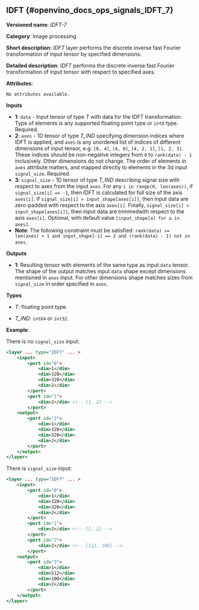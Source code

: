 ## IDFT <a name="IDFT"></a> {#openvino_docs_ops_signals_IDFT_7}

**Versioned name**: *IDFT-7*

**Category**: Image processing

**Short description**: *IDFT* layer performs the discrete inverse fast Fourier transformation of input tensor by specified dimensions.

**Detailed description**: *IDFT* performs the discrete inverse fast Fourier transformation of input tensor with respect to specified axes.

**Attributes**:

    No attributes available.

**Inputs**

*   **1**: `data` - Input tensor of type *T* with data for the IDFT transformation. Type of elements is any supported floating point type or `int8` type. Required.
*   **2**: `axes` - 1D tensor of type *T_IND* specifying dimension indices where IDFT is applied, and `axes` is any unordered list of indices of different dimensions of input tensor, e.g. `[0, 4]`, `[4, 0]`, `[4, 2, 1]`, `[1, 2, 3]`. These indices should be non-negative integers from `0` to `rank(data) - 1` inclusively.  Other dimensions do not change. The order of elements in `axes` attribute matters, and mapped directly to elements in the 3d input `signal_size`. Required.
*   **3**: `signal_size` - 1D tensor of type *T_IND* describing signal size with respect to axes from the input `axes`. For any `i in range(0, len(axes))`, if `signal_size[i] == -1`, then IDFT is calculated for full size of the axis `axes[i]`. If `signal_size[i] > input_shape[axes[i]]`, then input data are zero-padded with respect to the axis `axes[i]`. Finally, `signal_size[i] < input_shape[axes[i]]`, then input data are trimmedwith respect to the axis `axes[i]`. Optional, with default value `[input_shape[a] for a in axes]`.
*   **Note**: The following constraint must be satisfied: `rank(data) >= len(axes) + 1 and input_shape[-1] == 2 and (rank(data) - 1) not in axes`.

**Outputs**

*   **1**: Resulting tensor with elements of the same type as input `data` tensor. The shape of the output matches input `data` shape except dimensions mentioned in `axes` input. For other dimensions shape matches sizes from `signal_size` in order specified in `axes`.

**Types**

* *T*: floating point type.

* *T_IND*: `int64` or `int32`.

**Example**:

There is no `signal_size` input:
```xml
<layer ... type="IDFT" ... >
    <input>
        <port id="0">
            <dim>1</dim>
            <dim>320</dim>
            <dim>320</dim>
            <dim>2</dim>
        </port>
        <port id="1">
            <dim>2</dim> <!-- [1, 2] -->
        </port>
    <output>
        <port id="2">
            <dim>1</dim>
            <dim>320</dim>
            <dim>320</dim>
            <dim>2</dim>
        </port>
    </output>
</layer>
```


There is `signal_size` input:
```xml
<layer ... type="IDFT" ... >
    <input>
        <port id="0">
            <dim>1</dim>
            <dim>320</dim>
            <dim>320</dim>
            <dim>2</dim>
        </port>
        <port id="1">
            <dim>2</dim> <!-- [1, 2] -->
        </port>
        <port id="2">
            <dim>2</dim> <!-- [512, 100] -->
        </port>
    <output>
        <port id="3">
            <dim>1</dim>
            <dim>512</dim>
            <dim>100</dim>
            <dim>2</dim>
        </port>
    </output>
</layer>
```